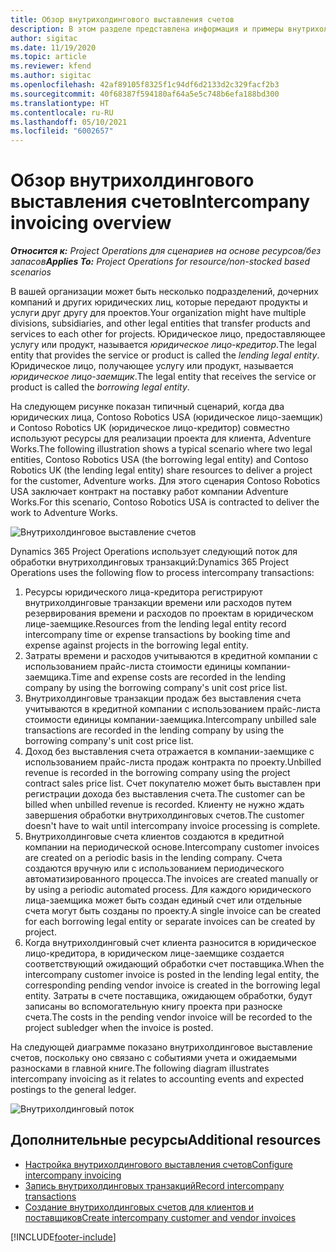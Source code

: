 ```yaml
---
title: Обзор внутрихолдингового выставления счетов
description: В этом разделе представлена информация и примеры внутрихолдингового выставления счетов для проектов.
author: sigitac
ms.date: 11/19/2020
ms.topic: article
ms.reviewer: kfend
ms.author: sigitac
ms.openlocfilehash: 42af89105f8325f1c94df6d2133d2c329facf2b3
ms.sourcegitcommit: 40f68387f594180af64a5e5c748b6efa188bd300
ms.translationtype: HT
ms.contentlocale: ru-RU
ms.lasthandoff: 05/10/2021
ms.locfileid: "6002657"
---
```

# <a name="intercompany-invoicing-overview"></a><span data-ttu-id="1f50c-103">Обзор внутрихолдингового выставления счетов</span><span class="sxs-lookup"><span data-stu-id="1f50c-103">Intercompany invoicing overview</span></span>

<span data-ttu-id="1f50c-104">_**Относится к:** Project Operations для сценариев на основе ресурсов/без запасов_</span><span class="sxs-lookup"><span data-stu-id="1f50c-104">_**Applies To:** Project Operations for resource/non-stocked based scenarios_</span></span>

<span data-ttu-id="1f50c-105">В вашей организации может быть несколько подразделений, дочерних компаний и других юридических лиц, которые передают продукты и услуги друг другу для проектов.</span><span class="sxs-lookup"><span data-stu-id="1f50c-105">Your organization might have multiple divisions, subsidiaries, and other legal entities that transfer products and services to each other for projects.</span></span> <span data-ttu-id="1f50c-106">Юридическое лицо, предоставляющее услугу или продукт, называется *юридическое лицо-кредитор*.</span><span class="sxs-lookup"><span data-stu-id="1f50c-106">The legal entity that provides the service or product is called the *lending legal entity*.</span></span> <span data-ttu-id="1f50c-107">Юридическое лицо, получающее услугу или продукт, называется *юридическое лицо-заемщик*.</span><span class="sxs-lookup"><span data-stu-id="1f50c-107">The legal entity that receives the service or product is called the *borrowing legal entity*.</span></span>

<span data-ttu-id="1f50c-108">На следующем рисунке показан типичный сценарий, когда два юридических лица, Contoso Robotics USA (юридическое лицо-заемщик) и Contoso Robotics UK (юридическое лицо-кредитор) совместно используют ресурсы для реализации проекта для клиента, Adventure Works.</span><span class="sxs-lookup"><span data-stu-id="1f50c-108">The following illustration shows a typical scenario where two legal entities, Contoso Robotics USA (the borrowing legal entity) and Contoso Robotics UK (the lending legal entity) share resources to deliver a project for the customer, Adventure works.</span></span> <span data-ttu-id="1f50c-109">Для этого сценария Contoso Robotics USA заключает контракт на поставку работ компании Adventure Works.</span><span class="sxs-lookup"><span data-stu-id="1f50c-109">For this scenario, Contoso Robotics USA is contracted to deliver the work to Adventure Works.</span></span>

![Внутрихолдинговое выставление счетов](./media/IntercompanyScenario.png) 

<span data-ttu-id="1f50c-111">Dynamics 365 Project Operations использует следующий поток для обработки внутрихолдинговых транзакций:</span><span class="sxs-lookup"><span data-stu-id="1f50c-111">Dynamics 365 Project Operations uses the following flow to process intercompany transactions:</span></span>

1. <span data-ttu-id="1f50c-112">Ресурсы юридического лица-кредитора регистрируют внутрихолдинговые транзакции времени или расходов путем резервирования времени и расходов по проектам в юридическом лице-заемщике.</span><span class="sxs-lookup"><span data-stu-id="1f50c-112">Resources from the lending legal entity record intercompany time or expense transactions by booking time and expense against projects in the borrowing legal entity.</span></span>
2. <span data-ttu-id="1f50c-113">Затраты времени и расходов учитываются в кредитной компании с использованием прайс-листа стоимости единицы компании-заемщика.</span><span class="sxs-lookup"><span data-stu-id="1f50c-113">Time and expense costs are recorded in the lending company by using the borrowing company's unit cost price list.</span></span>
3. <span data-ttu-id="1f50c-114">Внутрихолдинговые транзакции продаж без выставления счета учитываются в кредитной компании с использованием прайс-листа стоимости единицы компании-заемщика.</span><span class="sxs-lookup"><span data-stu-id="1f50c-114">Intercompany unbilled sale transactions are recorded in the lending company by using the borrowing company's unit cost price list.</span></span>
4. <span data-ttu-id="1f50c-115">Доход без выставления счета отражается в компании-заемщике с использованием прайс-листа продаж контракта по проекту.</span><span class="sxs-lookup"><span data-stu-id="1f50c-115">Unbilled revenue is recorded in the borrowing company using the project contract sales price list.</span></span> <span data-ttu-id="1f50c-116">Счет покупателю может быть выставлен при регистрации дохода без выставления счета.</span><span class="sxs-lookup"><span data-stu-id="1f50c-116">The customer can be billed when unbilled revenue is recorded.</span></span> <span data-ttu-id="1f50c-117">Клиенту не нужно ждать завершения обработки внутрихолдинговых счетов.</span><span class="sxs-lookup"><span data-stu-id="1f50c-117">The customer doesn't have to wait until intercompany invoice processing is complete.</span></span>
5. <span data-ttu-id="1f50c-118">Внутрихолдинговые счета клиентов создаются в кредитной компании на периодической основе.</span><span class="sxs-lookup"><span data-stu-id="1f50c-118">Intercompany customer invoices are created on a periodic basis in the lending company.</span></span> <span data-ttu-id="1f50c-119">Счета создаются вручную или с использованием периодического автоматизированного процесса.</span><span class="sxs-lookup"><span data-stu-id="1f50c-119">The invoices are created manually or by using a periodic automated process.</span></span> <span data-ttu-id="1f50c-120">Для каждого юридического лица-заемщика может быть создан единый счет или отдельные счета могут быть созданы по проекту.</span><span class="sxs-lookup"><span data-stu-id="1f50c-120">A single invoice can be created for each borrowing legal entity or separate invoices can be created by project.</span></span>
6. <span data-ttu-id="1f50c-121">Когда внутрихолдинговый счет клиента разносится в юридическое лицо-кредитора, в юридическом лице-заемщике создается соответствующий ожидающий обработки счет поставщика.</span><span class="sxs-lookup"><span data-stu-id="1f50c-121">When the intercompany customer invoice is posted in the lending legal entity, the corresponding pending vendor invoice is created in the borrowing legal entity.</span></span> <span data-ttu-id="1f50c-122">Затраты в счете поставщика, ожидающем обработки, будут записаны во вспомогательную книгу проекта при разноске счета.</span><span class="sxs-lookup"><span data-stu-id="1f50c-122">The costs in the pending vendor invoice will be recorded to the project subledger when the invoice is posted.</span></span>

<span data-ttu-id="1f50c-123">На следующей диаграмме показано внутрихолдинговое выставление счетов, поскольку оно связано с событиями учета и ожидаемыми разносками в главной книге.</span><span class="sxs-lookup"><span data-stu-id="1f50c-123">The following diagram illustrates intercompany invoicing as it relates to accounting events and expected postings to the general ledger.</span></span>

![Внутрихолдинговый поток](./media/IntercompanyFlow.png)

## <a name="additional-resources"></a><span data-ttu-id="1f50c-125">Дополнительные ресурсы</span><span class="sxs-lookup"><span data-stu-id="1f50c-125">Additional resources</span></span>

- [<span data-ttu-id="1f50c-126">Настройка внутрихолдингового выставления счетов</span><span class="sxs-lookup"><span data-stu-id="1f50c-126">Configure intercompany invoicing</span></span>](configure-intercompany-invoicing.md)
- [<span data-ttu-id="1f50c-127">Запись внутрихолдинговых транзакций</span><span class="sxs-lookup"><span data-stu-id="1f50c-127">Record intercompany transactions</span></span>](create-intercompany-transactions.md)
- [<span data-ttu-id="1f50c-128">Создание внутрихолдинговых счетов для клиентов и поставщиков</span><span class="sxs-lookup"><span data-stu-id="1f50c-128">Create intercompany customer and vendor invoices</span></span>](create-intercompany-customer-vendor-invoices.md)


[!INCLUDE[footer-include](../includes/footer-banner.md)]